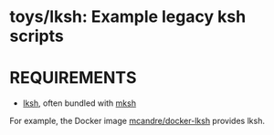 # toys/lksh: Example legacy ksh scripts

# REQUIREMENTS

* [lksh](https://www.mirbsd.org/htman/i386/man1/lksh.htm), often bundled with [mksh](https://www.mirbsd.org/mksh.htm)

For example, the Docker image [mcandre/docker-lksh](https://hub.docker.com/r/mcandre/docker-lksh/) provides lksh.
